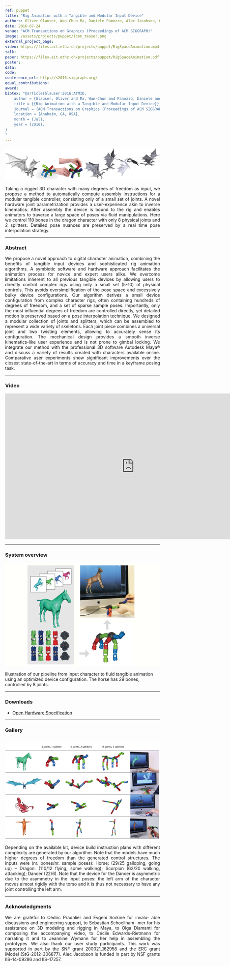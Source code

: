 ```yaml
---
ref: puppet
title: "Rig Animation with a Tangible and Modular Input Device"
authors: Oliver Glauser, Wan-Chun Ma, Daniele Panozzo, Alec Jacobson, Otmar Hilliges, Olga Sorkine-Hornung
date: 2016-07-24
venue: "ACM Transactions on Graphics (Proceedings of ACM SIGGRAPH)"
image: /assets/projects/puppet/icon_teaser.png
external_project_page: 
video: https://files.ait.ethz.ch/projects/puppet/RigSpaceAnimation.mp4
talk: 
paper: https://files.ait.ethz.ch/projects/puppet/RigSpaceAnimation.pdf
poster: 
data: 
code: 
conference_url: http://s2016.siggraph.org/
equal_contributions: 
award: 
bibtex: "@article{Glauser:2016:ATMID,
	author = {Glauser, Oliver and Ma, Wan-Chun and Panozzo, Daniele and Jacobson, Alec and Hilliges, Otmar and Sorkine-Hornung, Olga},
	title = {{Rig Animation with a Tangible and Modular Input Device}},
	journal = {ACM Transactions on Graphics (Proceedings of ACM SIGGRAPH)},
	location = {Anaheim, CA, USA},
	month = {Jul},
	year = {2016},
}
"
---
```


<img class="fullcol" src="/assets/projects/puppet/teaser.png" alt="Teaser-Picture" />

<p align="justify">
    <span class="figurecap"> 
Taking a rigged 3D character with many degrees of freedom as input, we
propose a method to automatically compute assembly instructions for a
modular tangible controller, consisting only of a small set of joints.
A novel hardware joint parametrization provides a user-experience akin to inverse kinematics.
After assembly the device is bound to the rig and enables animators to traverse a large space of poses via fluid manipulations.
Here we control 110 bones in the dragon character with only 8 physical joints and 2 splitters.
Detailed pose nuances are preserved by a real time pose interpolation strategy. 
    </span>
</p>
<hr />
        

<h3>Abstract</h3>
<p align="justify">
We propose a novel approach to digital character animation, combining the benefits of tangible input devices and sophisticated rig animation algorithms. 
    A symbiotic software and hardware approach facilitates the animation process for novice and expert users alike. We overcome limitations inherent to all previous tangible devices by allowing users to directly control complex rigs using only a small set (5-10) of physical controls. 
    This avoids oversimplification of the pose space and excessively bulky device configurations. 
    Our algorithm derives a small device configuration from complex character rigs, often containing hundreds of degrees of freedom, 
    and a set of sparse sample poses. 
    Importantly, only the most influential degrees of freedom are controlled directly, yet detailed motion is preserved 
    based on a pose interpolation technique.
    We designed a modular collection of joints and splitters, which can be assembled to represent a wide variety of skeletons. 
    Each joint piece combines a universal joint and two twisting elements, allowing to accurately sense its configuration. 
    The mechanical design provides a smooth inverse kinematics-like user experience and is not prone to gimbal locking.
    We integrate our method with the professional 3D software Autodesk Maya&reg; and discuss a variety of results created with characters available online. 
    Comparative user experiments show significant improvements over the closest state-of-the-art in terms of accuracy and time in a keyframe posing task.      
</p>
<hr />
    


<h3>Video</h3>
<div class="video" align="center">
   <iframe width="840" height="474" src="https://www.youtube.com/embed/QW-goz8Cx8U" frameborder="0" allowfullscreen></iframe>
</div>
<hr />
    


<h3>System overview</h3>
<img class="fullcol" src="/assets/projects/puppet/repesentative_img_final.png" alt="Sys-Overview-Picture" />

<p align="left">
    <span class="figurecap"> 
         Illustration of our pipeline from input character to fluid tangible animation using an optimized device configuration. The horse has 29 bones, controlled by 8 joints.
    </span>
</p>
<hr />



<h3>Downloads</h3>
<ul class="linklist">
        <li><a class="a-text-ext" target="_blank" href="http://oliglauser.github.io/atamid/">Open Hardware Specification</a></li>
</ul>
<hr />
    


<h3>Gallery</h3>
<br/>
<img class="fullcol" src="/assets/projects/puppet/gallery.png" alt="Gallery-Picture" />
<p align="justify">
    <span class="figurecap"> 
        Depending on the available kit, device build instruction plans with different complexity are generated by our algorithm. Note that
the models have much higher degrees of freedom than the generated control structures. The inputs were (nr. bones/nr. sample poses): Horse:
(29/25 galloping, going up) – Dragon: (110/12 flying, some walking); Scorpion (62/20 walking, attacking); Dancer (22/6). Note that the
device for the Dancer is asymmetric due to the asymmetry in the input poses: the left arm of the character moves almost rigidly with the torso
and it is thus not necessary to have any joint controlling the left arm.
    </span>
</p>
<hr />



<h3>Acknowledgments</h3>
<p align="justify">
We are grateful to C&eacute;dric Pradalier and Evgeni Sorkine for invalu-
able discussions and engineering support, to Sebastian Schoellham-
mer for his assistance on 3D modeling and rigging in Maya, to
Olga Diamanti for composing the accompanying video, to C&eacute;cile Edwards-Rietmann for narrating it and to Jeannine Wymann for her
help in assembling the prototypes. We also thank our
user study participants. This work was supported in part by the SNF grant
200021_162958 and the ERC grant iModel (StG-2012-306877). Alec Jacobson
is funded in part by NSF grants IIS-14-09286 and IIS-17257.
</p>